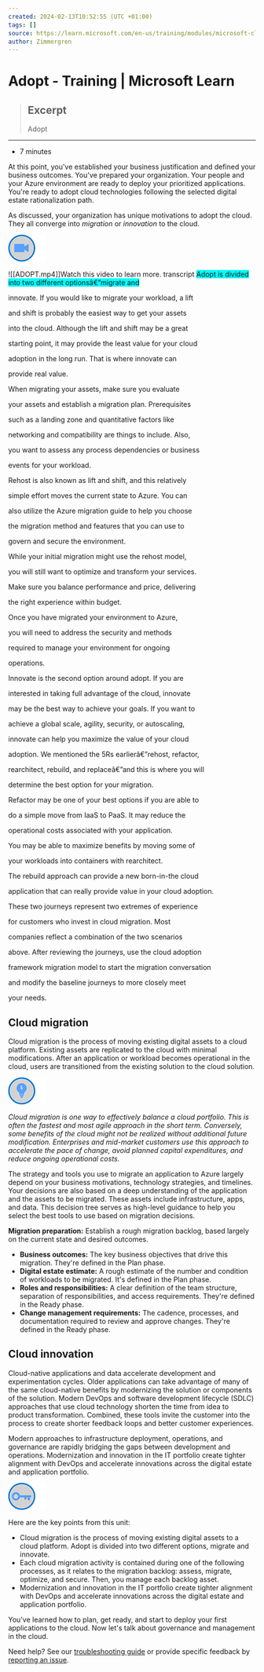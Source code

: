```yaml
---
created: 2024-02-13T10:52:55 (UTC +01:00)
tags: []
source: https://learn.microsoft.com/en-us/training/modules/microsoft-cloud-adoption-framework-for-azure/6-adopt
author: Zimmergren
---
```


# Adopt - Training | Microsoft Learn

> ## Excerpt
> Adopt

---
-   7 minutes

At this point, you've established your business justification and defined your business outcomes. You've prepared your organization. Your people and your Azure environment are ready to deploy your prioritized applications. You're ready to adopt cloud technologies following the selected digital estate rationalization path.

As discussed, your organization has unique motivations to adopt the cloud. They all converge into _migration_ or _innovation_ to the cloud.

![Icon indicating play video](Adopt%20-%20Training%20%20Microsoft%20Learn/video-icon.png)

![[ADOPT.mp4]]Watch this video to learn more.
transcript
<span style="background:cyan">
Adopt is divided into two different optionsâ€”migrate and

innovate. If you would like to migrate your workload, a lift

and shift is probably the easiest way to get your assets

into the cloud. Although the lift and shift may be a great

starting point, it may provide the least value for your cloud

adoption in the long run. That is where innovate can

provide real value.

When migrating your assets, make sure you evaluate

your assets and establish a migration plan. Prerequisites

such as a landing zone and quantitative factors like

networking and compatibility are things to include. Also,

you want to assess any process dependencies or business

events for your workload.

Rehost is also known as lift and shift, and this relatively

simple effort moves the current state to Azure. You can

also utilize the Azure migration guide to help you choose

the migration method and features that you can use to

govern and secure the environment.

While your initial migration might use the rehost model,

you will still want to optimize and transform your services.

Make sure you balance performance and price, delivering

the right experience within budget.

Once you have migrated your environment to Azure,

you will need to address the security and methods

required to manage your environment for ongoing

operations.

Innovate is the second option around adopt. If you are

interested in taking full advantage of the cloud, innovate

may be the best way to achieve your goals. If you want to

achieve a global scale, agility, security, or autoscaling,

innovate can help you maximize the value of your cloud

adoption. We mentioned the 5Rs earlierâ€”rehost, refactor,

rearchitect, rebuild, and replaceâ€”and this is where you will

determine the best option for your migration.

Refactor may be one of your best options if you are able to

do a simple move from IaaS to PaaS. It may reduce the

operational costs associated with your application.

You may be able to maximize benefits by moving some of

your workloads into containers with rearchitect.

The rebuild approach can provide a new born-in-the cloud

application that can really provide value in your cloud adoption.

These two journeys represent two extremes of experience

for customers who invest in cloud migration. Most

companies reflect a combination of the two scenarios

above. After reviewing the journeys, use the cloud adoption

framework migration model to start the migration conversation

and modify the baseline journeys to more closely meet

your needs.
</SPAN>

  

## Cloud migration

Cloud migration is the process of moving existing digital assets to a cloud platform. Existing assets are replicated to the cloud with minimal modifications. After an application or workload becomes operational in the cloud, users are transitioned from the existing solution to the cloud solution.

![Icon of lightbulb](Adopt%20-%20Training%20%20Microsoft%20Learn/lightbulb.png)

_Cloud migration is one way to effectively balance a cloud portfolio. This is often the fastest and most agile approach in the short term. Conversely, some benefits of the cloud might not be realized without additional future modification. Enterprises and mid-market customers use this approach to accelerate the pace of change, avoid planned capital expenditures, and reduce ongoing operational costs._

The strategy and tools you use to migrate an application to Azure largely depend on your business motivations, technology strategies, and timelines. Your decisions are also based on a deep understanding of the application and the assets to be migrated. These assets include infrastructure, apps, and data. This decision tree serves as high-level guidance to help you select the best tools to use based on migration decisions.

**Migration preparation:** Establish a rough migration backlog, based largely on the current state and desired outcomes.

-   **Business outcomes:** The key business objectives that drive this migration. They're defined in the Plan phase.
-   **Digital estate estimate:** A rough estimate of the number and condition of workloads to be migrated. It's defined in the Plan phase.
-   **Roles and responsibilities:** A clear definition of the team structure, separation of responsibilities, and access requirements. They're defined in the Ready phase.
-   **Change management requirements:** The cadence, processes, and documentation required to review and approve changes. They're defined in the Ready phase.

## Cloud innovation

Cloud-native applications and data accelerate development and experimentation cycles. Older applications can take advantage of many of the same cloud-native benefits by modernizing the solution or components of the solution. Modern DevOps and software development lifecycle (SDLC) approaches that use cloud technology shorten the time from idea to product transformation. Combined, these tools invite the customer into the process to create shorter feedback loops and better customer experiences.

Modern approaches to infrastructure deployment, operations, and governance are rapidly bridging the gaps between development and operations. Modernization and innovation in the IT portfolio create tighter alignment with DevOps and accelerate innovations across the digital estate and application portfolio.

![Icon of key](Adopt%20-%20Training%20%20Microsoft%20Learn/key-takeaway.png)

Here are the key points from this unit:

-   Cloud migration is the process of moving existing digital assets to a cloud platform. Adopt is divided into two different options, migrate and innovate.
-   Each cloud migration activity is contained during one of the following processes, as it relates to the migration backlog: assess, migrate, optimize, and secure. Then, you manage each backlog asset.
-   Modernization and innovation in the IT portfolio create tighter alignment with DevOps and accelerate innovations across the digital estate and application portfolio.

You've learned how to plan, get ready, and start to deploy your first applications to the cloud. Now let's talk about governance and management in the cloud.

Need help? See our [troubleshooting guide](https://learn.microsoft.com/en-us/training/support/troubleshooting?uid=learn-wwl.microsoft-cloud-adoption-framework-for-azure-v1-1.6-ready&documentId=9518d89b-2635-454d-15ab-3b4f3ec743be&versionIndependentDocumentId=39cf84c7-1040-f0e6-c3a9-9fe7ca369dcf&contentPath=%2FMicrosoftDocs%2Flearn-pr%2Fblob%2Flive%2Flearn-pr%2Fwwl-mba%2Fmicrosoft-cloud-adoption-framework-for-azure%2F6-adopt.yml&url=https%3A%2F%2Flearn.microsoft.com%2Fen-us%2Ftraining%2Fmodules%2Fmicrosoft-cloud-adoption-framework-for-azure%2F6-adopt&author=tozimmergren) or provide specific feedback by [reporting an issue](https://learn.microsoft.com/en-us/training/support/troubleshooting?uid=learn-wwl.microsoft-cloud-adoption-framework-for-azure-v1-1.6-ready&documentId=9518d89b-2635-454d-15ab-3b4f3ec743be&versionIndependentDocumentId=39cf84c7-1040-f0e6-c3a9-9fe7ca369dcf&contentPath=%2FMicrosoftDocs%2Flearn-pr%2Fblob%2Flive%2Flearn-pr%2Fwwl-mba%2Fmicrosoft-cloud-adoption-framework-for-azure%2F6-adopt.yml&url=https%3A%2F%2Flearn.microsoft.com%2Fen-us%2Ftraining%2Fmodules%2Fmicrosoft-cloud-adoption-framework-for-azure%2F6-adopt&author=tozimmergren#report-feedback).


